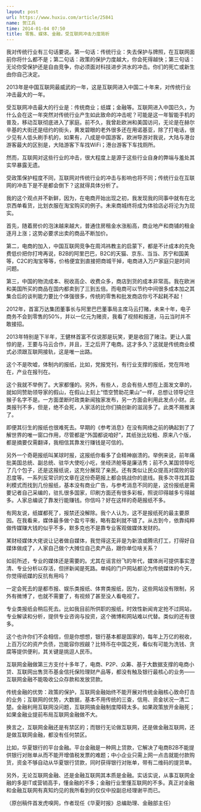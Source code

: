 ```yaml
---
layout: post
url: https://www.huxiu.com/article/25841
name: 贺江兵
time: 2014-01-04 07:50
title: 零售、媒体、金融，受互联网冲击力度简析
---
```

我对传统行业有三句话要说。第一句话：传统行业：失去保护与牌照，在互联网面前你将什么都不是；第二句话：政策的保护力度越大，你会死得越快；第三句话：无论你受保护还是自由竞争，你必须面对科技进步洪水的冲击。你们的死亡或新生由你自己决定。

2013年是中国互联网最威武的一年，这是互联网进入中国二十年来，对传统行业冲击最大的一年。

受互联网冲击最大的行业是：传统商业；纸媒；金融等。互联网进入中国已久，为什么会在这一年突然对传统行业产生如此致命的冲击呢？可能是这一年智能手机的普及，移动互联彻底进入了家庭。前不久，我曾赴欧洲和美国访问，无论是在赫尔辛基的大街还是纽约的街头，黄发碧眼的老外很多还在用诺基亚，除了打电话，很少见有人低头刷手机的，如果有，八成是中国游客，欧洲导游对我说，大陆与港台游客最大的区别是，大陆游客下车找WiFi；港台游客下车找厕所。

然而，互联网对这些行业的冲击，很大程度上是源于这些行业自身的弊端与羞处其实早暴露无遗。

受政策保护程度不同，互联网对传统行业的冲击与影响也将不同；传统行业在互联网的冲击下是不是都会倒下？这就得具体分析了。

我的这个观点并不新鲜，因为，在电商开始出现之初，我发现我的同事中就有在北京西单看货，比划衣服在淘宝购买的例子。未来商城终将成为体验店必将沦为为现实。

首先，随着房价的泡沫越来越大，普通住房租金水涨船高，商业地产和商铺的租金逐月上涨；这势必要求出卖的商品不断加价。

第二，电商的加入，中国互联网竞争在周鸿祎教主的启蒙下，都是不计成本的先免费低价把你打垮再说，B2B的阿里巴巴，B2C的天猫、京东、当当、苏宁和国美等，C2C的淘宝等等，价格便宜到直接把商城干掉，电商进入万户家庭只是时间问题。

第三，中国的物流成本、税收高企、收费众多，商店到货的成本非常高。我在欧洲和美国所买的商品在国内都卖到了三到五倍。而电商可以节约中间很多成本加之其集合后的谈判能力要比个体强很多，传统的零售和批发商店你亏不起耗不起！

2012年，首富万达集团董事长与阿里巴巴董事局主席马云打赌，未来十年，电子商务不会到零售的50%，并以一亿元为赌资，我看了视频和报道，马云当时并不敢接招。

2013年特别是下半年，王健林首富不仅说那是玩笑，更是收回了赌注。更让人震惊的是，王要与马云合作，并且，王之后开了电商。这才多久？这就是传统商业模式必须跟互联网接轨，这是唯一出路。

这个不是吹嘘，体制内的报纸，比如，党报党刊，有行业支撑的报纸，党在阵地在，产业在报刊在。

这个我就不举例了。大家都懂的。另外，有些人，总会有些人想在上面发文章的，就如同赞助领导家的假山，在假山上刻上“悟空赞助花果山”一样，总想让领导记住猴子名字不是。一方面垄断时政类新闻独家发布，另一方面会利用此发点小财。此类报刊不多，但是，绝不会死，人家活的比你们搞创新的滋润多了。此类不屑推演了。

即便其衍生的报纸也很难死去。早期的《参考消息》在没有网络之前的确起到了了解世界的唯一窗口作用，尽管都是“外国都说咱好”，其纸张比较粗、原来八个版，都是摘要仅需翻译，我相信其靠发行赚钱是可信的。

另外一个奇葩报纸叫某球时报，这报纸你看多了会精神崩溃的。举例来说，前年痛批美国总统、副总统、驻华大使吃小吃，坐经济舱等是廉洁秀；前不久某国领导吃了几个包子，还是这报纸说，这充分展现了亲民。还有类似让民众提高对腐败的容忍度等。一系列反常识的文章在这份奇葩报上都会挑战你的底线。我多次寻找其盈利模式而找到几份报纸，基本没有商业广告，与参考消息不同的是，这份报纸是需要记者自己采编的，驻扎很多国家，印刷方面还有很多彩板，照说印得越多亏得越多。人家总编说了靠发行能赚钱。你信吗？好在这样的奇葩报纸不多。

有网友说，纸媒都死了，报禁还没解除。我个人认为，这不是报纸死的最主要原因。在我看来，媒体最多做个盈亏平衡，略有盈利就不错了。从古到今，依靠纯粹做传媒赚大钱的似乎不多，默多克也不是靠专业客观做媒体发财的。

某财经媒体大佬说让记者做自媒体，我觉得这无非是为新浪或腾讯打工，打得好自媒体做成了，人家自己做个大摊位自己卖产品，跟你单位啥关系？

如前所述，专业的媒体还是需要的。尤其在谣言纷飞的年代，媒体尚可提供事实澄清、专业分析以存活，但拼新闻是死路。单纯的门户网站都沦为传统媒体的今天，你觉得纸媒的反抗有用吗？

一定会死去的是都市报、娱乐类报纸、体育类报纸，因为，这些网站没有限制，另外有微博了，也就不需要了，有视频了甚至没人看电视了。

专业类报纸会稍后死去。比如我目前所供职的报纸，时效性新闻肯定抢不过网站，专业解读和分析，提供专业咨询与投资，这个微博和网站难以代替。类似的还有很多。

这个也许你们不会相信，但是你想想，银行基本都是国家的，每年上万亿的税收，上百万亿的资产负债，岂能容你觊觎？比特币在中国之死，看似有可能为洗钱、贪腐等提供便利，其关键是挑逗人民币。

互联网金融做第三方支付十多年了，电商、P2P、众筹、基于大数据支撑的电商小贷、互联网出售货币基金信托保险理财产品等，都没有触及银行最核心的业务——互联网金融不能吸收公众存款和发放贷款。

传统金融的优势：政策的保护，互联网金融始终不能开展对传统金融核心致命打击的业务；互联网的优势，大数据，基本不用传统的三查，信用、资金状况一清二楚。金融利用互联网没问题，互联网搞金融制度障碍太多。如果政策放开金融死；如果金融业提前布局互联网金融做不大。

换言之，互联网金融还是有禁区的；而银行无论做互联网，还是做金融互联网，还是做互联网金融，都没有任何禁区。

比如，华夏银行的平台金融。平台金融是一种网上贷款，它解决了电商B2B不能提供银行对账单从而不能开增值税发票的难题；中小企业只需上网一点击就能付款购货，资金不够自动从华夏银行贷款，同时获得银行对账单，带有二维码的提货单。

另外，无论互联网金融、还是金融互联网其本质是金融。实话实说，从事互联网金融的多是IT或营销高手，懂金融的不多；金融行业里懂互联网的不多。真正对金融和金融互联网有真知灼见的我所看到的仅仅中投副总经理谢平而已。

（原创稿件首发虎嗅网，作者现任《华夏时报》总编助理、金融部主任）

